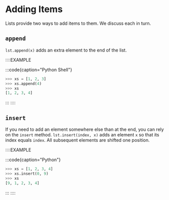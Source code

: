 # Adding Items

Lists provide two ways to add items to them.
We discuss each in turn.

## `append`

`lst.append(x)` adds an extra element to the end of the list.

::::EXAMPLE

:::code{caption="Python Shell"}

```python
>>> xs = [1, 2, 3]
>>> xs.append(4)
>>> xs
[1, 2, 3, 4]
```

:::
::::

## `insert`

If you need to add an element somewhere else than at the end, you can rely on the `insert` method.
`lst.insert(index, x)` adds an element `x` so that its index equals `index`.
All subsequent elements are shifted one position.

::::EXAMPLE

:::code{caption="Python"}

```python
>>> xs = [1, 2, 3, 4]
>>> xs.insert(0, 9)
>>> xs
[9, 1, 2, 3, 4]
```

:::
::::
